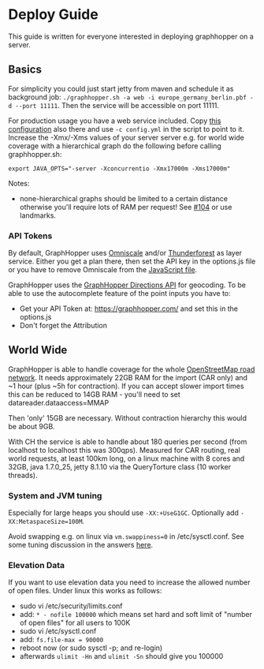 # Deploy Guide

This guide is written for everyone interested in deploying graphhopper on a server.
 
## Basics
 
For simplicity you could just start jetty from maven and schedule it as background job: 
`./graphhopper.sh -a web -i europe_germany_berlin.pbf -d --port 11111`. 
Then the service will be accessible on port 11111.

For production usage you have a web service included. Copy [this configuration](https://raw.githubusercontent.com/graphhopper/graphhopper/master/config-example.yml) 
also there and use `-c config.yml` in the script to point to it. Increase the -Xmx/-Xms values of your server server e.g. 
for world wide coverage with a hierarchical graph do the following before calling graphhopper.sh:

```
export JAVA_OPTS="-server -Xconcurrentio -Xmx17000m -Xms17000m"
```

Notes:

 * none-hierarchical graphs should be limited to a certain distance otherwise you'll require lots of RAM per request! See [#104](https://github.com/graphhopper/graphhopper/issues/734) or use landmarks.

### API Tokens

By default, GraphHopper uses [Omniscale](http://omniscale.com/) and/or [Thunderforest](http://thunderforest.com/) as layer service. 
Either you get a plan there, then set the API key in the options.js file or you 
have to remove Omniscale from the [JavaScript file](https://github.com/graphhopper/graphhopper/blob/master/web/src/main/webapp/js/main.js). 
 
GraphHopper uses the [GraphHopper Directions API](https://graphhopper.com/api/1/docs/) for geocoding. To be able to use the autocomplete feature of the point inputs you have to:

 * Get your API Token at: https://graphhopper.com/ and set this in the options.js
 * Don't forget the Attribution
 
## World Wide 

GraphHopper is able to handle coverage for the whole [OpenStreetMap road network](http://planet.osm.org/). 
It needs approximately 22GB RAM for the import (CAR only) and ~1 hour (plus ~5h for contraction). 
If you can accept slower import times this can be reduced to 14GB RAM - you'll need to set datareader.dataaccess=MMAP

Then 'only' 15GB are necessary. Without contraction hierarchy this would be about 9GB.

With CH the service is able to handle about 180 queries per second (from localhost to localhost this was 300qps). 
Measured for CAR routing, real world requests, at least 100km long, on a linux machine with 8 cores and 32GB, 
java 1.7.0_25, jetty 8.1.10 via the QueryTorture class (10 worker threads).

### System and JVM tuning

Especially for large heaps you should use `-XX:+UseG1GC`. Optionally add `-XX:MetaspaceSize=100M`.

Avoid swapping e.g. on linux via `vm.swappiness=0` in /etc/sysctl.conf. See some tuning discussion in the answers [here](http://stackoverflow.com/q/38905739/194609).

### Elevation Data 

If you want to use elevation data you need to increase the allowed number of open files. Under linux this works as follows:

 * sudo vi /etc/security/limits.conf
 * add: `* - nofile 100000`
   which means set hard and soft limit of "number of open files" for all users to 100K
 * sudo vi /etc/sysctl.conf
 * add: `fs.file-max = 90000`
 * reboot now (or sudo sysctl -p; and re-login)
 * afterwards `ulimit -Hn` and `ulimit -Sn` should give you 100000
